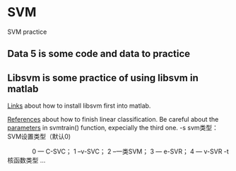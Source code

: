 # SVM
SVM practice

## Data 5 is some code and data to practice
## Libsvm is some practice of using libsvm in matlab
[Links](https://www.codenong.com/cs106412660/) about how to install libsvm first into matlab.

[References](https://blog.csdn.net/weixin_43943977/article/details/103189339) about how to finish linear classification.
Be careful about the [parameters](https://www.cnblogs.com/LuffySir/p/6060694.html) in svmtrain() function, expecially the third one.
-s svm类型：SVM设置类型（默认0)

　　　　0 — C-SVC； 1 –v-SVC； 2 –一类SVM； 3 — e-SVR； 4 — v-SVR
-t 核函数类型 ...
